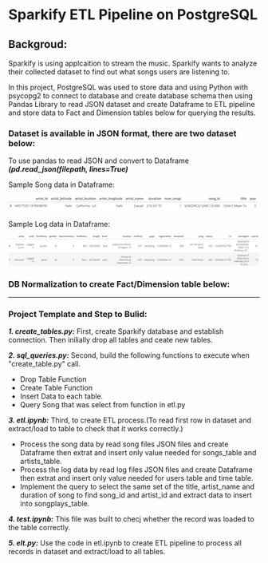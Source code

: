 # Sparkify ETL Pipeline on PostgreSQL

## Backgroud:

Sparkify is using applcaition to stream the music. Sparkify wants to analyze their collected dataset to find out what songs users are listening to.

In this project, PostgreSQL was used to store data and using Python with psycopg2 to connect to database and create database schema then using Pandas Library to read JSON dataset and create Dataframe to ETL pipeline and store data to Fact and Dimension tables below for querying the results.

### Dataset is available in JSON format, there are two dataset below: 

To use pandas to read JSON and convert to Dataframe ***(pd.read_json(filepath, lines=True)***

Sample Song data in Dataframe:

![](/images/songdata.png)
  
Sample Log data in Dataframe:

![](/images/logdata.png)

### DB Normalization to create Fact/Dimension table below:

***
### Project Template and Step to Bulid:

***1. create_tables.py:***
First, create Sparkify database and establish connection. Then inilially drop all tables and ceate new tables.

***2. sql_queries.py:*** Second, build the following functions to execute when "create_table.py" call.

   - Drop Table Function
   - Create Table Function
   - Insert Data to each table.
   - Query Song that was select from function in etl.py
   
***3. etl.ipynb:*** Third, to create ETL process.(To read first row in dataset and extract/load to table to check that it works correctly.)
   - Process the song data by read song files JSON files and create Dataframe then extrat and insert only value needed for songs_table and artists_table.
   - Process the log data by read log files JSON files and create Dataframe then extrat and insert only value needed for users table and time table.
   - Implement the query to select the same set of the title, artist_name and duration of song to find song_id and artist_id and extract data to insert into songplays_table.
   
***4. test.ipynb:*** This file was built to checj whether the record was loaded to the table correctly.

***5. elt.py:*** Use the code in etl.ipynb to create ETL pipeline to process all records in dataset and extract/load to all tables.

